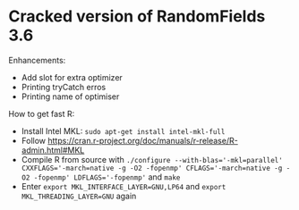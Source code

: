 # Cracked version of RandomFields 3.6
Enhancements: 
* Add slot for extra optimizer
* Printing tryCatch erros
* Printing name of optimiser

How to get fast R:
* Install Intel MKL: `sudo apt-get install intel-mkl-full`
* Follow https://cran.r-project.org/doc/manuals/r-release/R-admin.html#MKL
* Compile R from source with `./configure --with-blas='-mkl=parallel' CXXFLAGS='-march=native -g -O2 -fopenmp' CFLAGS='-march=native -g -O2 -fopenmp' LDFLAGS='-fopenmp'` and `make`
* Enter `export MKL_INTERFACE_LAYER=GNU,LP64` and `export MKL_THREADING_LAYER=GNU` again
